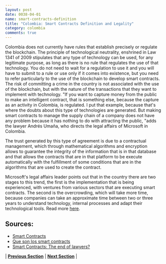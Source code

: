 ```yaml
---
layout: post
date: 0038-04-01
name: smart-contracts-definition
title: "Colombia: Smart Contracts Definition and Legality"
category: colombia
comments: true
---
```


Colombia does not currently have rules that establish precisely or regulate the blockchain. The principle of technological neutrality, enshrined in Law 1341 of 2009 stipulates that any type of technology can be used, for any legitimate purpose, as long as there is no rule that regulates the use of that technology. You do not need to wait for a regulation to use it and you will have to submit to a rule or use only if it comes into existence, but you need to refer particularly to the use of the blockchain to develop smart contracts. The risk of committing a crime in the country is not associated with the use of the blockchain, but with the nature of the transactions that they want to implement with technology. "If you want to capture money from the public to make an intelligent contract, that is something else, because the capture as an activity in Colombia, is regulated. I put that example, because that's where the doubts about this type of technologies are generated. But making smart contracts to manage the supply chain of a company does not have any problem because it has nothing to do with attracting the public, "adds the lawyer Andrés Umaña, who directs the legal affairs of Microsoft in Colombia.

The trust generated by this type of agreement is due to a contractual management, which through mathematical algorithms and encryption allows to guarantee the integrity of the information that is in that database and that allows the contracts that are in that platform to be execute automatically with the fulfillment of some conditions that are in the algorithms that are used to create the contract.

Microsoft's legal affairs leader points out that in the country there are two stages to this trend, the first is the implementation that is being experienced, with ventures from various sectors that are executing smart contracts. The second is the overcrowding, which will take more time, because companies can take an approximate time between two or three years to understand technology, internal processes and adapt their technological tools. Read more [here](https://www.dinero.com/empresas/articulo/contratos-inteligentes-con-blockchain/257066).

## Sources:

- [Smart Contracts](https://www.uexternado.edu.co/en/derecho-en/retos-y-desafios-de-los-contratos-inteligentes/)
- [Que son los smart contracts](http://gerente.com/co/rss-article/que-son-los-smart-contracts/)
- [Smart Contracts: The end of lawyers?](https://www.dinero.com/empresas/articulo/contratos-inteligentes-con-blockchain/257066)

| **[Previous Section]( https://neo-project.github.io/global-blockchain-compliance-hub//colombia/colombia-final-liability.html)** | **[Next Section]( https://neo-project.github.io/global-blockchain-compliance-hub//colombia/colombia-dispute-resolution.html)** |
